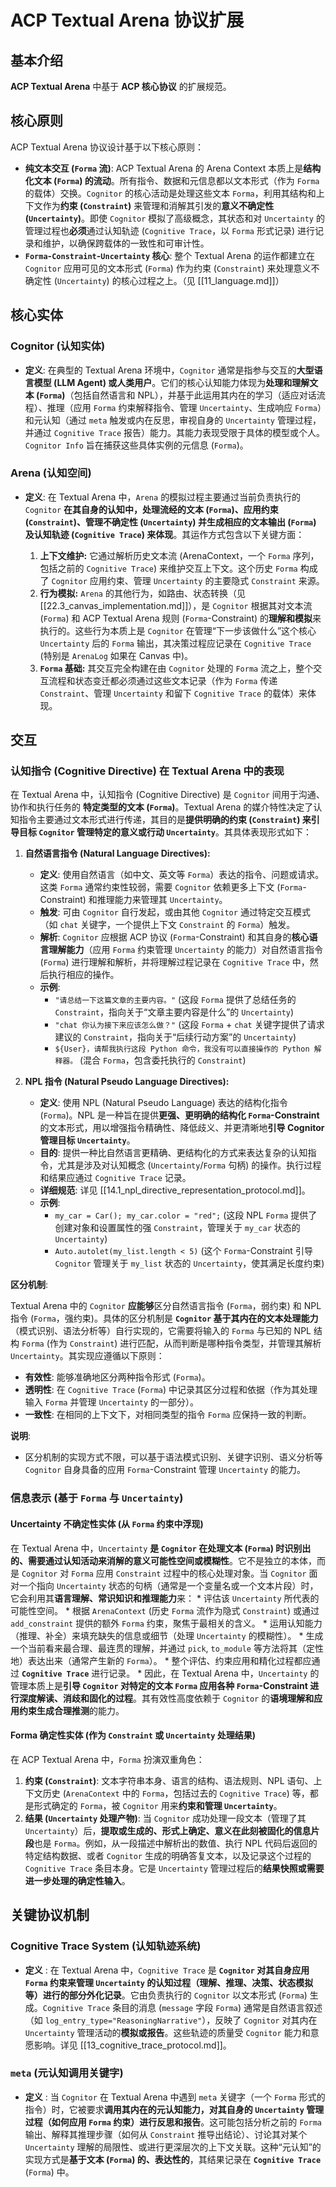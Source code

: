 #  ACP Textual Arena 协议扩展
## 基本介绍
**ACP Textual Arena** 中基于 **ACP 核心协议** 的扩展规范。

## 核心原则
ACP Textual Arena 协议设计基于以下核心原则：
*   **纯文本交互 (`Forma` 流)**: ACP Textual Arena 的 Arena Context 本质上是**结构化文本 (`Forma`) 的流动**。所有指令、数据和元信息都以文本形式（作为 `Forma` 的载体）交换。`Cognitor` 的核心活动是处理这些文本 `Forma`，利用其结构和上下文作为**约束 (`Constraint`)** 来管理和消解其引发的**意义不确定性 (`Uncertainty`)**。即使 `Cognitor` 模拟了高级概念，其状态和对 `Uncertainty` 的管理过程也**必须**通过认知轨迹 (`Cognitive Trace`，以 `Forma` 形式记录) 进行记录和维护，以确保跨载体的一致性和可审计性。
*   **`Forma`-`Constraint`-`Uncertainty` 核心**: 整个 Textual Arena 的运作都建立在 `Cognitor` 应用可见的文本形式 (`Forma`) 作为约束 (`Constraint`) 来处理意义不确定性 (`Uncertainty`) 的核心过程之上。（见 [[11_language.md]]）

## 核心实体
### Cognitor (认知实体)

*   **定义**: 在典型的 Textual Arena 环境中，`Cognitor` 通常是指参与交互的**大型语言模型 (LLM Agent) 或人类用户**。它们的核心认知能力体现为**处理和理解文本 (`Forma`)**（包括自然语言和 NPL），并基于此运用其内在的学习（适应对话流程）、推理（应用 `Forma` 约束解释指令、管理 `Uncertainty`、生成响应 `Forma`）和元认知（通过 `meta` 触发或内在反思，审视自身的 `Uncertainty` 管理过程，并通过 `Cognitive Trace` 报告）能力。其能力表现受限于具体的模型或个人。`Cognitor Info` 旨在捕获这些具体实例的元信息 (`Forma`)。

### Arena (认知空间)
*   **定义**: 在 Textual Arena 中，`Arena` 的模拟过程主要通过当前负责执行的 `Cognitor` **在其自身的认知中，处理流经的文本 (`Forma`)、应用约束 (`Constraint`)、管理不确定性 (`Uncertainty`) 并生成相应的文本输出 (`Forma`) 及认知轨迹 (`Cognitive Trace`) 来体现**。其运作方式包含以下关键方面：

    1.  **上下文维护:** 它通过解析历史文本流 (ArenaContext，一个 `Forma` 序列，包括之前的 `Cognitive Trace`) 来维护交互上下文。这个历史 `Forma` 构成了 `Cognitor` 应用约束、管理 `Uncertainty` 的主要隐式 `Constraint` 来源。
    2.  **行为模拟:** `Arena` 的其他行为，如路由、状态转换（见 [[22.3_canvas_implementation.md]]），是 `Cognitor` 根据其对文本流 (`Forma`) 和 ACP Textual Arena 规则 (`Forma`-Constraint) 的**理解和模拟**来执行的。这些行为本质上是 `Cognitor` 在管理“下一步该做什么”这个核心 `Uncertainty` 后的 `Forma` 输出，其决策过程应记录在 `Cognitive Trace` (特别是 `ArenaLog` 如果在 Canvas 中)。
    3.  **`Forma` 基础:** 其交互完全构建在由 `Cognitor` 处理的 `Forma` 流之上，整个交互流程和状态变迁都必须通过这些文本记录（作为 `Forma` 传递 `Constraint`、管理 `Uncertainty` 和留下 `Cognitive Trace` 的载体）来体现。

## 交互
### 认知指令 (Cognitive Directive) 在 Textual Arena 中的表现

在 Textual Arena 中，认知指令 (Cognitive Directive) 是 `Cognitor` 间用于沟通、协作和执行任务的 **特定类型的文本 (`Forma`)**。Textual Arena 的媒介特性决定了认知指令主要通过文本形式进行传递，其目的是**提供明确的约束 (`Constraint`) 来引导目标 `Cognitor` 管理特定的意义或行动 `Uncertainty`**。其具体表现形式如下：

1.  **自然语言指令 (Natural Language Directives):**

    *   **定义**: 使用自然语言（如中文、英文等 `Forma`）表达的指令、问题或请求。这类 `Forma` 通常约束性较弱，需要 `Cognitor` 依赖更多上下文 (`Forma`-Constraint) 和推理能力来管理其 `Uncertainty`。
    *   **触发**: 可由 `Cognitor` 自行发起，或由其他 `Cognitor` 通过特定交互模式（如 `chat` 关键字，一个提供上下文 `Constraint` 的 `Forma`）触发。
    *   **解析**: `Cognitor` 应根据 ACP 协议 (`Forma`-Constraint) 和其自身的**核心语言理解能力**（应用 `Forma` 约束管理 `Uncertainty` 的能力）对自然语言指令 (`Forma`) 进行理解和解析，并将理解过程记录在 `Cognitive Trace` 中，然后执行相应的操作。
    *   **示例**:
        *   `"请总结一下这篇文章的主要内容。"` (这段 `Forma` 提供了总结任务的 `Constraint`，指向关于“文章主要内容是什么”的 `Uncertainty`)
        *   `"chat 你认为接下来应该怎么做？"` (这段 `Forma` + `chat` 关键字提供了请求建议的 `Constraint`，指向关于“后续行动方案”的 `Uncertainty`)
        *   `${User}，请帮我执行这段 Python 命令，我没有可以直接操作的 Python 解释器。` (混合 `Forma`，包含委托执行的 `Constraint`)

2.  **NPL 指令 (Natural Pseudo Language Directives):**

    *   **定义**: 使用 NPL (Natural Pseudo Language) 表达的结构化指令 (`Forma`)。NPL 是一种旨在提供**更强、更明确的结构化 `Forma`-Constraint** 的文本形式，用以增强指令精确性、降低歧义、并更清晰地**引导 Cognitor 管理目标 `Uncertainty`**。
    *   **目的**: 提供一种比自然语言更精确、更结构化的方式来表达复杂的认知指令，尤其是涉及对认知概念 (`Uncertainty`/`Forma` 句柄) 的操作。执行过程和结果应通过 `Cognitive Trace` 记录。
    *   **详细规范**: 详见 [[14.1_npl_directive_representation_protocol.md]]。
    *   **示例**:
        *   `my_car = Car(); my_car.color = "red";` (这段 NPL `Forma` 提供了创建对象和设置属性的强 `Constraint`，管理关于 `my_car` 状态的 `Uncertainty`)
        *   `Auto.autolet(my_list.length < 5)` (这个 `Forma`-Constraint 引导 `Cognitor` 管理关于 `my_list` 状态的 `Uncertainty`，使其满足长度约束)

**区分机制**:

Textual Arena 中的 `Cognitor` **应能够**区分自然语言指令 (`Forma`，弱约束) 和 NPL 指令 (`Forma`，强约束)。具体的区分机制是 **`Cognitor` 基于其内在的文本处理能力**（模式识别、语法分析等）自行实现的，它需要将输入的 `Forma` 与已知的 NPL 结构 `Forma` (作为 `Constraint`) 进行匹配，从而判断是哪种指令类型，并管理其解析 `Uncertainty`。其实现应遵循以下原则：

*   **有效性**: 能够准确地区分两种指令形式 (`Forma`)。
*   **透明性**: 在 `Cognitive Trace` (`Forma`) 中记录其区分过程和依据（作为其处理输入 `Forma` 并管理 `Uncertainty` 的一部分）。
*   **一致性**: 在相同的上下文下，对相同类型的指令 `Forma` 应保持一致的判断。

**说明**:

*   区分机制的实现方式不限，可以基于语法模式识别、关键字识别、语义分析等 `Cognitor` 自身具备的应用 `Forma`-Constraint 管理 `Uncertainty` 的能力。

### 信息表示 (基于 `Forma` 与 `Uncertainty`)

#### Uncertainty 不确定性实体 (从 `Forma` 约束中浮现)
在 Textual Arena 中，`Uncertainty` **是 `Cognitor` 在处理文本 (`Forma`) 时识别出的、需要通过认知活动来消解的意义可能性空间或模糊性**。它不是独立的本体，而是 `Cognitor` 对 `Forma` 应用 `Constraint` 过程中的核心处理对象。当 `Cognitor` 面对一个指向 `Uncertainty` 状态的句柄（通常是一个变量名或一个文本片段）时，它会利用其**语言理解、常识知识和推理能力**来：
    *   评估该 `Uncertainty` 所代表的可能性空间。
    *   根据 `ArenaContext` (历史 `Forma` 流作为隐式 `Constraint`) 或通过 `add_constraint` 提供的额外 `Forma` 约束，聚焦于最相关的含义。
    *   运用认知能力（推理、补全）来填充缺失的信息或细节（处理 `Uncertainty` 的模糊性）。
    *   生成一个当前看来最合理、最连贯的理解，并通过 `pick`, `to_module` 等方法将其（定性地）表达出来（通常产生新的 `Forma`）。
    *   整个评估、约束应用和精化过程都应通过 **`Cognitive Trace`** 进行记录。
    *   因此，在 Textual Arena 中，`Uncertainty` 的管理本质上是**引导 `Cognitor` 对特定的文本 `Forma` 应用各种 `Forma`-Constraint 进行深度解读、消歧和固化的过程**。其有效性高度依赖于 `Cognitor` 的**语境理解和应用约束生成合理推测**的能力。

#### Forma 确定性实体 (作为 `Constraint` 或 `Uncertainty` 处理结果)
在 ACP Textual Arena 中，`Forma` 扮演双重角色：
1.  **约束 (`Constraint`)**: 文本字符串本身、语言的结构、语法规则、NPL 语句、上下文历史 (`ArenaContext` 中的 `Forma`，包括过去的 `Cognitive Trace`) 等，都是形式确定的 `Forma`，被 `Cognitor` 用来**约束和管理 `Uncertainty`**。
2.  **结果 (`Uncertainty` 处理产物)**: 当 `Cognitor` 成功处理一段文本（管理了其 `Uncertainty`）后，**提取或生成的、形式上确定、意义在此刻被固化的信息片段**也是 `Forma`。例如，从一段描述中解析出的数值、执行 NPL 代码后返回的特定结构数据、或者 `Cognitor` 生成的明确答复文本，以及记录这个过程的 `Cognitive Trace` 条目本身。它是 `Uncertainty` 管理过程后的**结果快照或需要进一步处理的确定性输入**。

## 关键协议机制
### Cognitive Trace System (认知轨迹系统)

*   **定义** : 在 Textual Arena 中，`Cognitive Trace` 是 **`Cognitor` 对其自身应用 `Forma` 约束来管理 `Uncertainty` 的认知过程（理解、推理、决策、状态模拟等）进行的部分外化记录**。它由负责执行的 `Cognitor` 以文本形式 (`Forma`) 生成。`Cognitive Trace` 条目的消息 (`message` 字段 `Forma`) 通常是自然语言叙述（如 `log_entry_type="ReasoningNarrative"`），反映了 `Cognitor` 对其内在 `Uncertainty` 管理活动的**模拟或报告**。这些轨迹的质量受 `Cognitor` 能力和意愿影响。详见 [[13_cognitive_trace_protocol.md]]。

### `meta` (元认知调用关键字)

*   **定义** : 当 `Cognitor` 在 Textual Arena 中遇到 `meta` 关键字（一个 `Forma` 形式的指令）时，它被要求**调用其内在的元认知能力，对其自身的 `Uncertainty` 管理过程（如何应用 `Forma` 约束）进行反思和报告**。这可能包括分析之前的 `Forma` 输出、解释其推理步骤（如何从 `Constraint` 推导出结论）、讨论其对某个 `Uncertainty` 理解的局限性、或进行更深层次的上下文关联。这种“元认知”的实现方式是**基于文本 (`Forma`) 的、表达性的**，其结果记录在 **`Cognitive Trace`** (`Forma`) 中。
